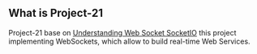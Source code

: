 ## What is Project-21

Project-21 base on
[Understanding Web Socket SocketIO](./../chapter-26-understanding-websocket-socketio)
this project implementing WebSockets, which allow to build real-time Web Services.

